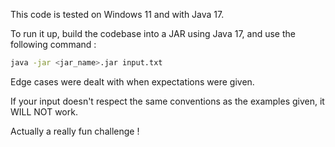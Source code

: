 This code is tested on Windows 11 and with Java 17.

To run it up, build the codebase into a JAR using Java 17, and use the following command : 
```bash
java -jar <jar_name>.jar input.txt
``` 

Edge cases were dealt with when expectations were given. 

If your input doesn't respect the same conventions as the examples given, it WILL NOT work.

Actually a really fun challenge ! 
  
